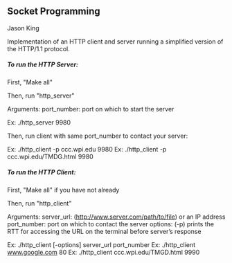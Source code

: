 ## Socket Programming

Jason King

Implementation of an HTTP client and server running a simplified version of the HTTP/1.1 protocol.



##### To run the HTTP Server:

First, "Make all"

Then, run "http_server"

  Arguments:
  port_number: port on which to start the server

  Ex: ./http_server 9980

  Then, run client with same port_number to contact your server:

  Ex: ./http_client -p ccc.wpi.edu 9980
  Ex: ./http_client -p ccc.wpi.edu/TMDG.html 9980



##### To run the HTTP Client:

First, "Make all" if you have not already

Then, run "http_client"

  Arguments:
  server_url: (http://www.server.com/path/to/file) or an IP address
  port_number: port on which to contact the server
  options: (-p) prints the RTT for accessing the URL on the terminal before server’s
  response

  Ex: ./http_client [-options] server_url port_number
  Ex: ./http_client www.google.com 80
  Ex: ./http_client ccc.wpi.edu/TMGD.html 9990
